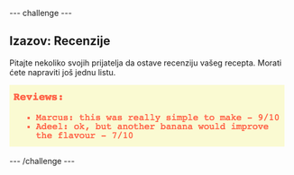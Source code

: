 \--- challenge \---

## Izazov: Recenzije

Pitajte nekoliko svojih prijatelja da ostave recenziju vašeg recepta. Morati ćete napraviti još jednu listu.

![screenshot](images/recipe-reviews.png)

\--- /challenge \---
